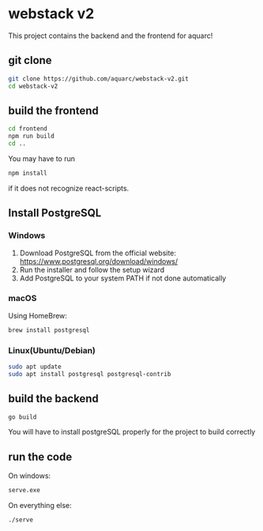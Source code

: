 # webstack v2

This project contains the backend and the frontend for aquarc!

## git clone

```bash
git clone https://github.com/aquarc/webstack-v2.git
cd webstack-v2
```

## build the frontend

```bash
cd frontend
npm run build
cd ..
```
You may have to run 
```bash
npm install
```
if it does not recognize react-scripts.

## Install PostgreSQL
### Windows
1. Download PostgreSQL from the official website: https://www.postgresql.org/download/windows/
2. Run the installer and follow the setup wizard
3. Add PostgreSQL to your system PATH if not done automatically

### macOS
Using HomeBrew:
```bash
brew install postgresql
```

### Linux(Ubuntu/Debian)
```bash
sudo apt update
sudo apt install postgresql postgresql-contrib
```

## build the backend

```bash
go build
```

You will have to install postgreSQL properly for the project to build correctly

## run the code

On windows:

```bash
serve.exe
```

On everything else:

```bash
./serve
```
